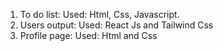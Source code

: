 1. To do list:
    Used:
     Html, Css, Javascript.
2. Users output:
    Used:
     React Js and Tailwind Css
3. Profile page:
    Used:
     Html and Css   
